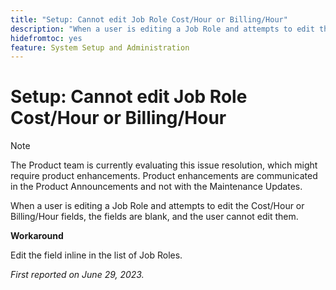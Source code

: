 ```yaml
---
title: "Setup: Cannot edit Job Role Cost/Hour or Billing/Hour"
description: "When a user is editing a Job Role and attempts to edit the Cost/Hour or Billing/Hour fields, the fields are blank, and the user cannot edit them."
hidefromtoc: yes
feature: System Setup and Administration
---
```


# Setup: Cannot edit Job Role Cost/Hour or Billing/Hour



>[!NOTE]
>
>The Product team is currently evaluating this issue resolution, which might require product enhancements. Product enhancements are communicated in the Product Announcements and not with the Maintenance Updates.

When a user is editing a Job Role and attempts to edit the Cost/Hour or Billing/Hour fields, the fields are blank, and the user cannot edit them.

**Workaround**

Edit the field inline in the list of Job Roles.

_First reported on June 29, 2023._

